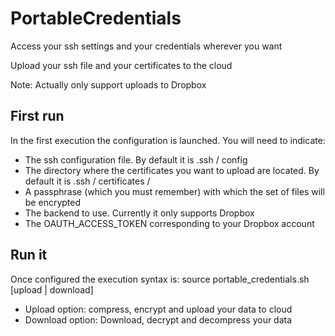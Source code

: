 # PortableCredentials
Access your ssh settings and your credentials wherever you want

Upload your ssh file and your certificates to the cloud

Note: Actually only support uploads to Dropbox

## First run
In the first execution the configuration is launched. You will need to indicate:
- The ssh configuration file. By default it is .ssh / config
- The directory where the certificates you want to upload are located. By default it is .ssh / certificates /
- A passphrase (which you must remember) with which the set of files will be encrypted
- The backend to use. Currently it only supports Dropbox
- The OAUTH_ACCESS_TOKEN corresponding to your Dropbox account

## Run it
Once configured the execution syntax is:
source portable_credentials.sh [upload | download]

- Upload option: compress, encrypt and upload your data to cloud
- Download option: Download, decrypt and decompress your data
